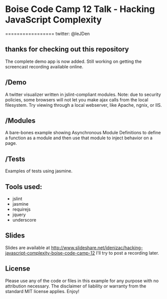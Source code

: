 # Boise Code Camp 12 Talk - Hacking JavaScript Complexity
=================
twitter: @leJDen

## thanks for checking out this repository

The complete demo app is now added. Still working on getting the screencast recording available online.

## /Demo
A twitter visualizer written in jslint-compliant modules. Note: due to security policies, some browsers will not let you make ajax calls from the local filesystem. Try viewing through a local webserver, like Apache, ngnix, or IIS.

## /Modules
A bare-bones example showing Asynchronous Module Definitions to define a function as a module and then use that module to inject behavior on a page.

## /Tests
Examples of tests using jasmine.

## Tools used:
 - jslint
 - jasmine
 - requirejs
 - jquery
 - underscore

## Slides
Slides are available at http://www.slideshare.net/jdenizac/hacking-javascript-complexity-boise-code-camp-12
I'll try to post a recording later.

## License
Please use any of the code or files in this example for any purpose with no attribution necessary. The disclaimer of liability or warranty from the standard MIT license applies. Enjoy!